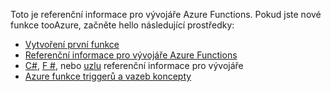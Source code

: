Toto je referenční informace pro vývojáře Azure Functions. Pokud jste nové funkce tooAzure, začněte hello následující prostředky:

* [Vytvoření první funkce](../articles/azure-functions/functions-create-first-azure-function.md)
* [Referenční informace pro vývojáře Azure Functions](../articles/azure-functions/functions-reference.md)
* [C#](../articles/azure-functions/functions-reference-csharp.md), [F #](../articles/azure-functions/functions-reference-fsharp.md), nebo [uzlu](../articles/azure-functions/functions-reference-node.md) referenční informace pro vývojáře
* [Azure funkce triggerů a vazeb koncepty](..\articles\azure-functions\functions-triggers-bindings.md)

